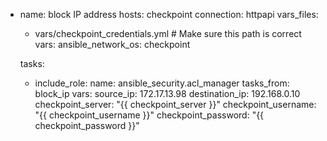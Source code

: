 - name: block IP address
  hosts: checkpoint
  connection: httpapi
  vars_files:
    - vars/checkpoint_credentials.yml  # Make sure this path is correct
  vars:
    ansible_network_os: checkpoint

  tasks:
    - include_role:
        name: ansible_security.acl_manager
        tasks_from: block_ip
      vars:
        source_ip: 172.17.13.98
        destination_ip: 192.168.0.10
        checkpoint_server: "{{ checkpoint_server }}"
        checkpoint_username: "{{ checkpoint_username }}"
        checkpoint_password: "{{ checkpoint_password }}"
